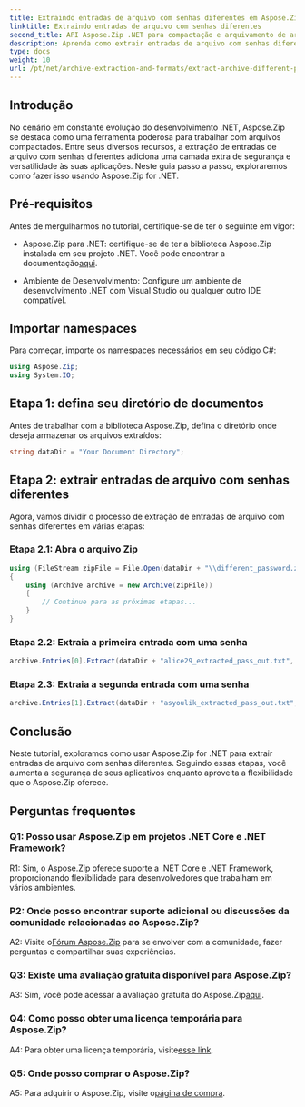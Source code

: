 ```yaml
---
title: Extraindo entradas de arquivo com senhas diferentes em Aspose.Zip para .NET
linktitle: Extraindo entradas de arquivo com senhas diferentes
second_title: API Aspose.Zip .NET para compactação e arquivamento de arquivos
description: Aprenda como extrair entradas de arquivo com senhas diferentes em Aspose.Zip for .NET. Aumente a segurança e a flexibilidade em suas aplicações.
type: docs
weight: 10
url: /pt/net/archive-extraction-and-formats/extract-archive-different-passwords/
---
```

## Introdução

No cenário em constante evolução do desenvolvimento .NET, Aspose.Zip se destaca como uma ferramenta poderosa para trabalhar com arquivos compactados. Entre seus diversos recursos, a extração de entradas de arquivo com senhas diferentes adiciona uma camada extra de segurança e versatilidade às suas aplicações. Neste guia passo a passo, exploraremos como fazer isso usando Aspose.Zip for .NET.

## Pré-requisitos

Antes de mergulharmos no tutorial, certifique-se de ter o seguinte em vigor:

-  Aspose.Zip para .NET: certifique-se de ter a biblioteca Aspose.Zip instalada em seu projeto .NET. Você pode encontrar a documentação[aqui](https://reference.aspose.com/zip/net/).

- Ambiente de Desenvolvimento: Configure um ambiente de desenvolvimento .NET com Visual Studio ou qualquer outro IDE compatível.

## Importar namespaces

Para começar, importe os namespaces necessários em seu código C#:

```csharp
using Aspose.Zip;
using System.IO;
```

## Etapa 1: defina seu diretório de documentos

Antes de trabalhar com a biblioteca Aspose.Zip, defina o diretório onde deseja armazenar os arquivos extraídos:

```csharp
string dataDir = "Your Document Directory";
```

## Etapa 2: extrair entradas de arquivo com senhas diferentes

Agora, vamos dividir o processo de extração de entradas de arquivo com senhas diferentes em várias etapas:

### Etapa 2.1: Abra o arquivo Zip

```csharp
using (FileStream zipFile = File.Open(dataDir + "\\different_password.zip", FileMode.Open))
{
    using (Archive archive = new Archive(zipFile))
    {
        // Continue para as próximas etapas...
    }
}
```

### Etapa 2.2: Extraia a primeira entrada com uma senha

```csharp
archive.Entries[0].Extract(dataDir + "alice29_extracted_pass_out.txt", "first_pass");
```

### Etapa 2.3: Extraia a segunda entrada com uma senha

```csharp
archive.Entries[1].Extract(dataDir + "asyoulik_extracted_pass_out.txt", "second_pass");
```

## Conclusão

Neste tutorial, exploramos como usar Aspose.Zip for .NET para extrair entradas de arquivo com senhas diferentes. Seguindo essas etapas, você aumenta a segurança de seus aplicativos enquanto aproveita a flexibilidade que o Aspose.Zip oferece.

## Perguntas frequentes

### Q1: Posso usar Aspose.Zip em projetos .NET Core e .NET Framework?

R1: Sim, o Aspose.Zip oferece suporte a .NET Core e .NET Framework, proporcionando flexibilidade para desenvolvedores que trabalham em vários ambientes.

### P2: Onde posso encontrar suporte adicional ou discussões da comunidade relacionadas ao Aspose.Zip?

 A2: Visite o[Fórum Aspose.Zip](https://forum.aspose.com/c/zip/37) para se envolver com a comunidade, fazer perguntas e compartilhar suas experiências.

### Q3: Existe uma avaliação gratuita disponível para Aspose.Zip?

 A3: Sim, você pode acessar a avaliação gratuita do Aspose.Zip[aqui](https://releases.aspose.com/).

### Q4: Como posso obter uma licença temporária para Aspose.Zip?

 A4: Para obter uma licença temporária, visite[esse link](https://purchase.aspose.com/temporary-license/).

### Q5: Onde posso comprar o Aspose.Zip?

 A5: Para adquirir o Aspose.Zip, visite o[página de compra](https://purchase.aspose.com/buy).